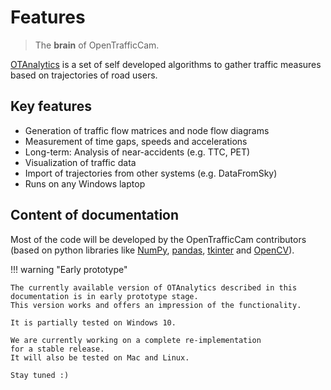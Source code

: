 # Features

> The **brain** of OpenTrafficCam.

[OTAnalytics](https://github.com/OpenTrafficCam/OTAnalytics) is a set of self developed algorithms to gather traffic measures based on trajectories of road users.

## Key features

* Generation of traffic flow matrices and node flow diagrams
* Measurement of time gaps, speeds and accelerations
* Long-term: Analysis of near-accidents (e.g. TTC, PET)
* Visualization of traffic data
* Import of trajectories from other systems (e.g. DataFromSky)
* Runs on any Windows laptop

## Content of documentation

<!-- TODO Create content, and add links to content pages, links to the software then on the content pages -->

Most of the code will be developed by the OpenTrafficCam contributors (based on python libraries like [NumPy](https://numpy.org/), [pandas](https://pandas.pydata.org/), [tkinter](https://docs.python.org/3/library/tkinter.html) and [OpenCV](https://opencv.org/)).

!!! warning "Early prototype"

    The currently available version of OTAnalytics described in this
    documentation is in early prototype stage.
    This version works and offers an impression of the functionality.  

    It is partially tested on Windows 10.

    We are currently working on a complete re-implementation
    for a stable release.
    It will also be tested on Mac and Linux.
    
    Stay tuned :)
